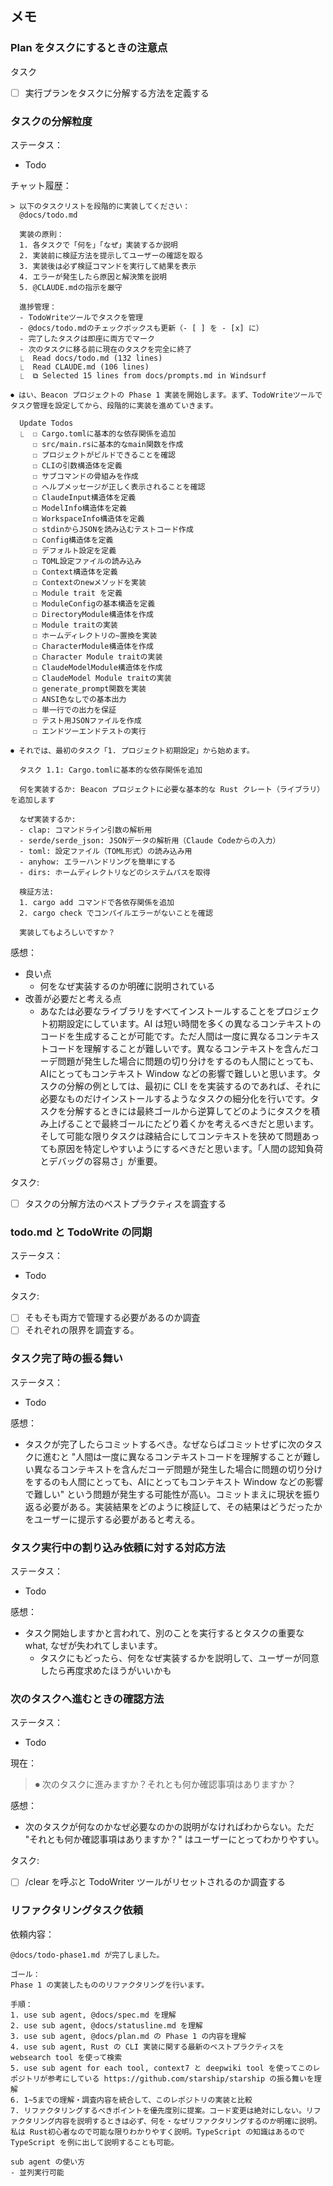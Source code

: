 ## メモ

### Plan をタスクにするときの注意点

タスク
- [ ] 実行プランをタスクに分解する方法を定義する


### タスクの分解粒度

ステータス：
- Todo

チャット履歴：

```
> 以下のタスクリストを段階的に実装してください：
  @docs/todo.md

  実装の原則：
  1. 各タスクで「何を」「なぜ」実装するか説明
  2. 実装前に検証方法を提示してユーザーの確認を取る
  3. 実装後は必ず検証コマンドを実行して結果を表示
  4. エラーが発生したら原因と解決策を説明
  5. @CLAUDE.mdの指示を厳守

  進捗管理：
  - TodoWriteツールでタスクを管理
  - @docs/todo.mdのチェックボックスも更新（- [ ] を - [x] に）
  - 完了したタスクは即座に両方でマーク
  - 次のタスクに移る前に現在のタスクを完全に終了
  ⎿  Read docs/todo.md (132 lines)
  ⎿  Read CLAUDE.md (106 lines)
  ⎿  ⧉ Selected 15 lines from docs/prompts.md in Windsurf

⏺ はい、Beacon プロジェクトの Phase 1 実装を開始します。まず、TodoWriteツールでタスク管理を設定してから、段階的に実装を進めていきます。

  Update Todos
  ⎿  ☐ Cargo.tomlに基本的な依存関係を追加
     ☐ src/main.rsに基本的なmain関数を作成
     ☐ プロジェクトがビルドできることを確認
     ☐ CLIの引数構造体を定義
     ☐ サブコマンドの骨組みを作成
     ☐ ヘルプメッセージが正しく表示されることを確認
     ☐ ClaudeInput構造体を定義
     ☐ ModelInfo構造体を定義
     ☐ WorkspaceInfo構造体を定義
     ☐ stdinからJSONを読み込むテストコード作成
     ☐ Config構造体を定義
     ☐ デフォルト設定を定義
     ☐ TOML設定ファイルの読み込み
     ☐ Context構造体を定義
     ☐ Contextのnewメソッドを実装
     ☐ Module trait を定義
     ☐ ModuleConfigの基本構造を定義
     ☐ DirectoryModule構造体を作成
     ☐ Module traitの実装
     ☐ ホームディレクトリの~置換を実装
     ☐ CharacterModule構造体を作成
     ☐ Character Module traitの実装
     ☐ ClaudeModelModule構造体を作成
     ☐ ClaudeModel Module traitの実装
     ☐ generate_prompt関数を実装
     ☐ ANSI色なしでの基本出力
     ☐ 単一行での出力を保証
     ☐ テスト用JSONファイルを作成
     ☐ エンドツーエンドテストの実行

⏺ それでは、最初のタスク「1. プロジェクト初期設定」から始めます。

  タスク 1.1: Cargo.tomlに基本的な依存関係を追加

  何を実装するか: Beacon プロジェクトに必要な基本的な Rust クレート（ライブラリ）を追加します

  なぜ実装するか:
  - clap: コマンドライン引数の解析用
  - serde/serde_json: JSONデータの解析用（Claude Codeからの入力）
  - toml: 設定ファイル（TOML形式）の読み込み用
  - anyhow: エラーハンドリングを簡単にする
  - dirs: ホームディレクトリなどのシステムパスを取得

  検証方法:
  1. cargo add コマンドで各依存関係を追加
  2. cargo check でコンパイルエラーがないことを確認

  実装してもよろしいですか？
```

感想：

- 良い点
    - 何をなぜ実装するのか明確に説明されている
- 改善が必要だと考える点
    - あなたは必要なライブラリをすべてインストールすることをプロジェクト初期設定にしています。AI は短い時間を多くの異なるコンテキストのコードを生成することが可能です。ただ人間は一度に異なるコンテキストコードを理解することが難しいです。異なるコンテキストを含んだコーデ問題が発生した場合に問題の切り分けをするのも人間にとっても、AIにとってもコンテキスト Window などの影響で難しいと思います。タスクの分解の例としては、最初に CLI をを実装するのであれば、それに必要なものだけインストールするようなタスクの細分化を行いです。タスクを分解するときには最終ゴールから逆算してどのようにタスクを積み上げることで最終ゴールにたどり着くかを考えるべきだと思います。そして可能な限りタスクは疎結合にしてコンテキストを狭めて問題あっても原因を特定しやすいようにするべきだと思います。「人間の認知負荷とデバッグの容易さ」が重要。

タスク:
- [ ] タスクの分解方法のベストプラクティスを調査する

### todo.md と TodoWrite の同期

ステータス：
- Todo

タスク:
- [ ] そもそも両方で管理する必要があるのか調査
- [ ] それぞれの限界を調査する。

### タスク完了時の振る舞い

ステータス：
- Todo

感想：
- タスクが完了したらコミットするべき。なぜならばコミットせずに次のタスクに進むと "人間は一度に異なるコンテキストコードを理解することが難しい異なるコンテキストを含んだコーデ問題が発生した場合に問題の切り分けをするのも人間にとっても、AIにとってもコンテキスト Window などの影響で難しい" という問題が発生する可能性が高い。コミットまえに現状を振り返る必要がある。実装結果をどのように検証して、その結果はどうだったかをユーザーに提示する必要があると考える。

### タスク実行中の割り込み依頼に対する対応方法

ステータス：
- Todo

感想：
- タスク開始しますかと言われて、別のことを実行するとタスクの重要な what, なぜが失われてしまいます。
  - タスクにもどったら、何をなぜ実装するかを説明して、ユーザーが同意したら再度求めたほうがいいかも

### 次のタスクへ進むときの確認方法

ステータス：
- Todo

現在：
> ⏺ 次のタスクに進みますか？それとも何か確認事項はありますか？

感想：
- 次のタスクが何なのかなぜ必要なのかの説明がなければわからない。ただ "それとも何か確認事項はありますか？" はユーザーにとってわかりやすい。

タスク:
- [ ] /clear を呼ぶと TodoWriter ツールがリセットされるのか調査する

### リファクタリングタスク依頼

依頼内容：
```
@docs/todo-phase1.md が完了しました。

ゴール：
Phase 1 の実装したもののリファクタリングを行います。

手順：
1. use sub agent, @docs/spec.md を理解
2. use sub agent, @docs/statusline.md を理解
3. use sub agent, @docs/plan.md の Phase 1 の内容を理解
4. use sub agent, Rust の CLI 実装に関する最新のベストプラクティスを websearch tool を使って検索
5. use sub agent for each tool, context7 と deepwiki tool を使ってこのレポジトリが参考にしている https://github.com/starship/starship の振る舞いを理解
6. 1~5までの理解・調査内容を統合して、このレポジトリの実装と比較
7. リファクタリングするべきポイントを優先度別に提案。コード変更は絶対にしない。リファクタリング内容を説明するときは必ず、何を・なぜリファクタリングするのか明確に説明。私は Rust初心者なので可能な限りわかりやすく説明。TypeScript の知識はあるので TypeScript を例に出して説明することも可能。

sub agent の使い方
- 並列実行可能
```
